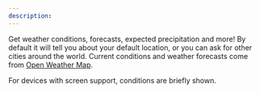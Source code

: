 ```yaml
---
description: 
---
```

Get weather conditions, forecasts, expected precipitation and more!  By default it will tell
you about your default location, or you can ask for other cities around the world.  Current
conditions and weather forecasts come from [Open Weather Map](https://openweathermap.org).

For devices with screen support, conditions are briefly shown.
